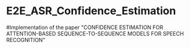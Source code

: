 # E2E_ASR_Confidence_Estimation
#Implementation of the paper "CONFIDENCE ESTIMATION FOR ATTENTION-BASED
SEQUENCE-TO-SEQUENCE MODELS FOR SPEECH RECOGNITION"
